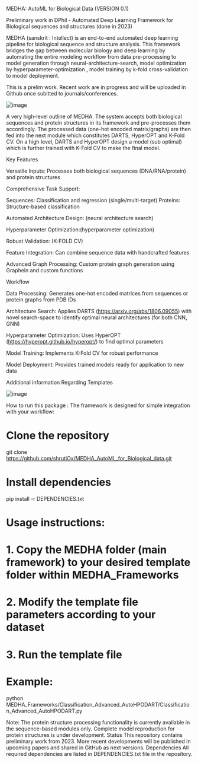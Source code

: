 MEDHA: AutoML for Biological Data (VERSION 0.1)

 Preliminary work in DPhil - Automated Deep Learning Framework  for Biological sequences and structures (done in 2023)

 
MEDHA (sanskrit : Intellect) is an end-to-end automated deep learning pipeline for biological sequence and structure analysis. This framework bridges the gap between molecular biology and deep learning by automating the entire modeling workflow from data pre-processing to model generation through neural-architecture-search, model optimization by hyperparameter-optimization , model training by k-fold cross-validation to  model deployment.

This is a prelim work. Recent work are in progress and will be uploaded in Github once subitted to journals/conferences.

![image](https://github.com/user-attachments/assets/78de681d-e25f-464b-a352-98ea901d328a)

 A very high-level outline of MEDHA. The system 
accepts both biological sequences and protein structures in its 
framework and pre-processes them accordingly. The processed 
data (one-hot encoded matrix/graphs) are then fed into the next 
module which constitutes DARTS, HyperOPT and K-Fold CV. 
On a high level, DARTS and HyperOPT design a model (sub
optimal) which is further trained with K-Fold CV to make the 
final model.

Key Features

Versatile Inputs: Processes both biological sequences (DNA/RNA/protein) and protein structures

Comprehensive Task Support:

Sequences: Classification and regression (single/multi-target)
Proteins: Structure-based classification

Automated Architecture Design: (neural architecture search)

Hyperparameter Optimization:(hyperparameter optimization)

Robust Validation: (K-FOLD CV)

Feature Integration: Can combine sequence data with handcrafted features

Advanced Graph Processing: Custom protein graph generation using Graphein and custom functions



Workflow

Data Processing: Generates one-hot encoded matrices from sequences or protein graphs from PDB IDs

Architecture Search: Applies DARTS (https://arxiv.org/abs/1806.09055) with novel search-space to identify optimal neural architectures (for both CNN, GNN)

Hyperparameter Optimization: Uses HyperOPT (https://hyperopt.github.io/hyperopt/)  to find optimal parameters

Model Training: Implements K-Fold CV for robust performance

Model Deployment: Provides trained models ready for application to new data 

Additional information Regarding Templates

![image](https://github.com/user-attachments/assets/f47f1c10-b677-428a-922d-49a9cd50c7a8)

How to run this package :
The framework is designed for simple integration with your workflow:

# Clone the repository
git clone https://github.com/shrutiOx/MEDHA_AutoML_for_Biological_data.git

# Install dependencies
pip install -r DEPENDENCIES.txt

# Usage instructions:
# 1. Copy the MEDHA folder (main framework) to your desired template folder within MEDHA_Frameworks
# 2. Modify the template file parameters according to your dataset
# 3. Run the template file

# Example:
python MEDHA_Frameworks/Classification_Advanced_AutoHPODART/Classification_Advanced_AutoHPODART.py

Note: The protein structure processing functionality is currently available in the sequence-based modules only. Complete model reproduction for protein structures is under development.
Status
This repository contains preliminary work from 2023. More recent developments will be published in upcoming papers and shared in GitHub as next versions.
Dependencies
All required dependencies are listed in DEPENDENCIES.txt file in the repository.




